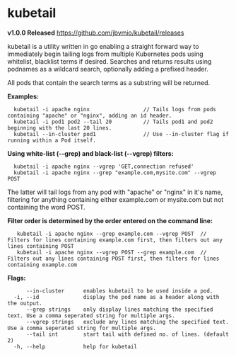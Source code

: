 # kubetail

**v1.0.0 Released**
https://github.com/jbvmio/kubetail/releases

kubetail is a utility written in go enabling a straight forward way to immediately begin tailing logs from multiple Kubernetes pods using whitelist, blacklist terms if desired. Searches and returns results using podnames as a wildcard search, optionally adding a prefixed header.

All pods that contain the search terms as a substring will be returned.

**Examples:**
```
  kubetail -i apache nginx                 // Tails logs from pods containing "apache" or "nginx", adding an id header.
  kubetail -i pod1 pod2 --tail 20          // Tails pod1 and pod2 beginning with the last 20 lines.
  kubetail --in-cluster pod1               // Use --in-cluster flag if running within a Pod itself.
```

**Using white-list (--grep) and black-list (--vgrep) filters:**
```
  kubetail -i apache nginx --vgrep 'GET,connection refused'
  kubetail -i apache nginx --grep "example.com,mysite.com" --vgrep POST
```
  The latter will tail logs from any pod with "apache" or "nginx" in it's name, filtering for anything containing
  either example.com or mysite.com but not containing the word POST.

**Filter order is determined by the order entered on the command line:**
```
   kubetail -i apache nginx --grep example.com --vgrep POST  // Filters for lines containing example.com first, then filters out any lines containing POST
   kubetail -i apache nginx --vgrep POST --grep example.com  // Filters out any lines containing POST first, then filters for lines containing example.com
```

**Flags:**
```
      --in-cluster      enables kubetail to be used inside a pod.
  -i, --id              display the pod name as a header along with the output.
      --grep strings    only display lines matching the specified text. Use a comma seperated string for multiple args.
      --vgrep strings   exclude any lines matching the specified text. Use a comma seperated string for multiple args.
      --tail int        start tail with defined no. of lines. (default 2)
  -h, --help            help for kubetail
```
